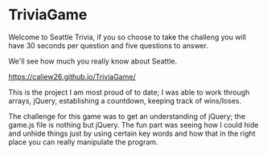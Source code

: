 # TriviaGame

Welcome to Seattle Trivia, if you so choose to take the challeng you will have 30 seconds per question and five questions to answer.  

We'll see how much you really know about Seattle.

https://caliew26.github.io/TriviaGame/

This is the project I am most proud of to date; I was able to work through arrays, jQuery, establishing a countdown, keeping track of wins/loses.

The challenge for this game was to get an understanding of jQuery; the game.js file is nothing but jQuery. The fun part was seeing how I could hide and unhide things just by using certain key words and how that in the right place you can really manipulate the program.
